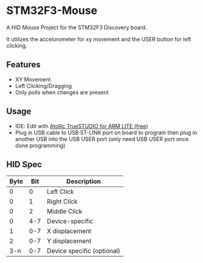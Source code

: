 STM32F3-Mouse
=============

A HID Mouse Project for the STM32F3 Discovery board.

It utilizes the accelorometer for xy movement and the USER button for left clicking.

Features
--------
* XY Movement
* Left Clicking/Dragging
* Only polls when changes are present

Usage
--------
* IDE: Edit with [Atollic TrueSTUDIO for ARM LITE (free)](http://www.atollic.com/index.php/download/truestudio-for-arm)
* Plug in USB cable to USB ST-LINK port on board to program then plug in another USB into the USB USER port (only need USB USER port once done programming)

HID Spec
--------
| Byte  | Bit  | Description                  |
| ----- | ---- | ---------------------------- |
| 0     | 0    | Left Click                   |
| 0     | 1    | Right Click                  |
| 0     | 2    | Middle Click                 |
| 0     | 4-7  | Device-specific              |
| 1     | 0-7  | X displacement               |
| 2     | 0-7  | Y displacement               |
| 3-n   | 0-7  | Device specific (optional)   |
